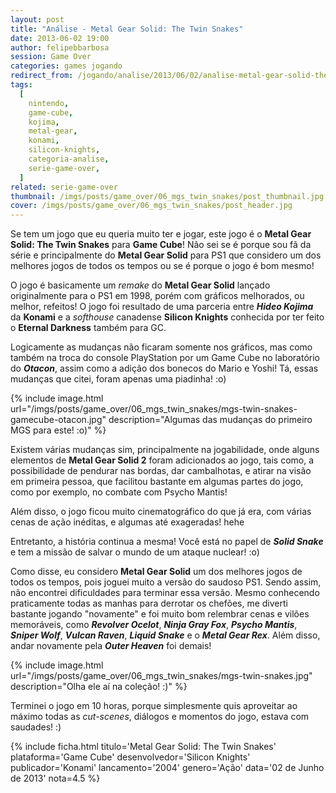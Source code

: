 ```yaml
---
layout: post
title: "Análise - Metal Gear Solid: The Twin Snakes"
date: 2013-06-02 19:00
author: felipebbarbosa
session: Game Over
categories: games jogando
redirect_from: /jogando/analise/2013/06/02/analise-metal-gear-solid-the-twin-snakes-gamecube.html
tags:
  [
    nintendo,
    game-cube,
    kojima,
    metal-gear,
    konami,
    silicon-knights,
    categoria-analise,
    serie-game-over,
  ]
related: serie-game-over
thumbnail: /imgs/posts/game_over/06_mgs_twin_snakes/post_thumbnail.jpg
cover: /imgs/posts/game_over/06_mgs_twin_snakes/post_header.jpg
---
```


Se tem um jogo que eu queria muito ter e jogar, este jogo é o **Metal Gear Solid: The Twin Snakes** para **Game Cube**! Não sei se é porque sou fã da série e principalmente do **Metal Gear Solid** para PS1 que considero um dos melhores jogos de todos os tempos ou se é porque o jogo é bom mesmo!

<!--more-->

O jogo é basicamente um _remake_ do **Metal Gear Solid** lançado originalmente para o PS1 em 1998, porém com gráficos melhorados, ou melhor, refeitos! O jogo foi resultado de uma parceria entre **_Hideo Kojima_** da **Konami** e a _softhouse_ canadense **Silicon Knights** conhecida por ter feito o **Eternal Darkness** também para GC.

Logicamente as mudanças não ficaram somente nos gráficos, mas como também na troca do console PlayStation por um Game Cube no laboratório do **_Otacon_**, assim como a adição dos bonecos do Mario e Yoshi! Tá, essas mudanças que citei, foram apenas uma piadinha! :o)

{% include image.html url="/imgs/posts/game_over/06_mgs_twin_snakes/mgs-twin-snakes-gamecube-otacon.jpg" description="Algumas das mudanças do primeiro MGS para este! :o)" %}

Existem várias mudanças sim, principalmente na jogabilidade, onde alguns elementos de **Metal Gear Solid 2** foram adicionados ao jogo, tais como, a possibilidade de pendurar nas bordas, dar cambalhotas, e atirar na visão em primeira pessoa, que facilitou bastante em algumas partes do jogo, como por exemplo, no combate com Psycho Mantis!

Além disso, o jogo ficou muito cinematográfico do que já era, com várias cenas de ação inéditas, e algumas até exageradas! hehe

Entretanto, a história continua a mesma! Você está no papel de **_Solid Snake_** e tem a missão de salvar o mundo de um ataque nuclear! :o)

Como disse, eu considero **Metal Gear Solid** um dos melhores jogos de todos os tempos, pois joguei muito a versão do saudoso PS1. Sendo assim, não encontrei dificuldades para terminar essa versão. Mesmo conhecendo praticamente todas as manhas para derrotar os chefões, me diverti bastante jogando "novamente" e foi muito bom relembrar cenas e vilões memoráveis, como **_Revolver Ocelot_**, **_Ninja Gray Fox_**, **_Psycho Mantis_**, **_Sniper Wolf_**, **_Vulcan Raven_**, **_Liquid Snake_** e o **_Metal Gear Rex_**. Além disso, andar novamente pela **_Outer Heaven_** foi demais!

{% include image.html url="/imgs/posts/game_over/06_mgs_twin_snakes/mgs-twin-snakes.jpg" description="Olha ele aí na coleção! :)" %}

Terminei o jogo em 10 horas, porque simplesmente quis aproveitar ao máximo todas as _cut-scenes_, diálogos e momentos do jogo, estava com saudades! :)

{% include ficha.html
  titulo='Metal Gear Solid: The Twin Snakes'
  plataforma='Game Cube'
  desenvolvedor='Silicon Knights'
  publicador='Konami'
  lancamento='2004'
  genero='Ação'
  data='02 de Junho de 2013'
  nota=4.5 %}
